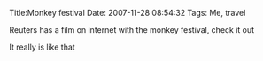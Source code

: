 Title:Monkey festival
Date: 2007-11-28 08:54:32
Tags: Me, travel

Reuters has a film on internet with the monkey festival, check it out ` `

It really is like that

